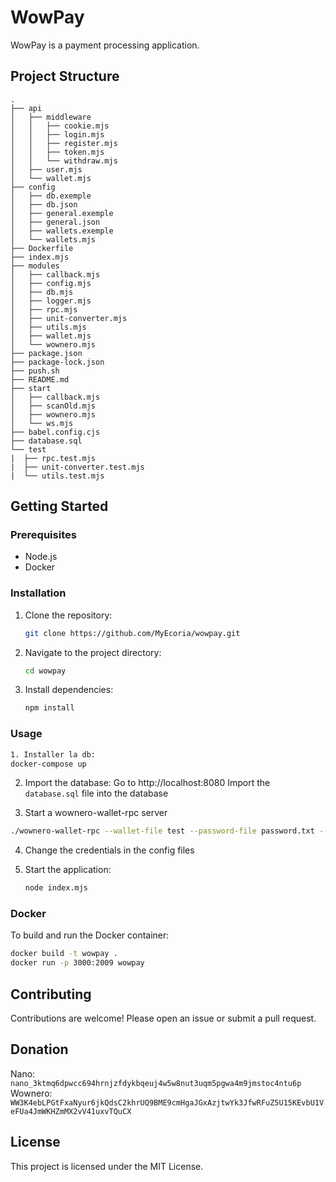 # WowPay

WowPay is a payment processing application.

## Project Structure

```plaintext
.
├── api
│   ├── middleware
│   │   ├── cookie.mjs
│   │   ├── login.mjs
│   │   ├── register.mjs
│   │   ├── token.mjs
│   │   └── withdraw.mjs
│   ├── user.mjs
│   └── wallet.mjs
├── config
│   ├── db.exemple
│   ├── db.json
│   ├── general.exemple
│   ├── general.json
│   ├── wallets.exemple
│   └── wallets.mjs
├── Dockerfile
├── index.mjs
├── modules
│   ├── callback.mjs
│   ├── config.mjs
│   ├── db.mjs
│   ├── logger.mjs
│   ├── rpc.mjs
│   ├── unit-converter.mjs
│   ├── utils.mjs
│   ├── wallet.mjs
│   └── wownero.mjs
├── package.json
├── package-lock.json
├── push.sh
├── README.md
├── start
│   ├── callback.mjs
│   ├── scanOld.mjs
│   ├── wownero.mjs
│   └── ws.mjs
├── babel.config.cjs
├── database.sql
└── test
|  ├── rpc.test.mjs
|  ├── unit-converter.test.mjs
|  └── utils.test.mjs
```

## Getting Started

### Prerequisites

- Node.js
- Docker

### Installation

1. Clone the repository:
    ```sh
    git clone https://github.com/MyEcoria/wowpay.git
    ```
2. Navigate to the project directory:
    ```sh
    cd wowpay
    ```
3. Install dependencies:
    ```sh
    npm install
    ```

### Usage
```sh
1. Installer la db:
docker-compose up
```

2. Import the database:
    Go to http://localhost:8080
    Import the `database.sql` file into the database

3. Start a wownero-wallet-rpc server
```sh
./wownero-wallet-rpc --wallet-file test --password-file password.txt --daemon-address http://node.suchwow.xyz:34568 --rpc-bind-port 18082 --disable-rpc-login
```

4. Change the credentials in the config files

1. Start the application:
    ```sh
    node index.mjs
    ```

### Docker

To build and run the Docker container:
```sh
docker build -t wowpay .
docker run -p 3000:2009 wowpay
```

## Contributing

Contributions are welcome! Please open an issue or submit a pull request.

## Donation
Nano: `nano_3ktmq6dpwcc694hrnjzfdykbqeuj4w5w8nut3uqm5pgwa4m9jmstoc4ntu6p`
Wownero: `WW3K4ebLPGtFxaNyur6jkQdsC2khrUQ9BME9cmHgaJGxAzjtwYk3JfwRFuZ5U15KEvbU1VeFUa4JmWKHZmMX2vV41uxvTQuCX`

## License

This project is licensed under the MIT License.